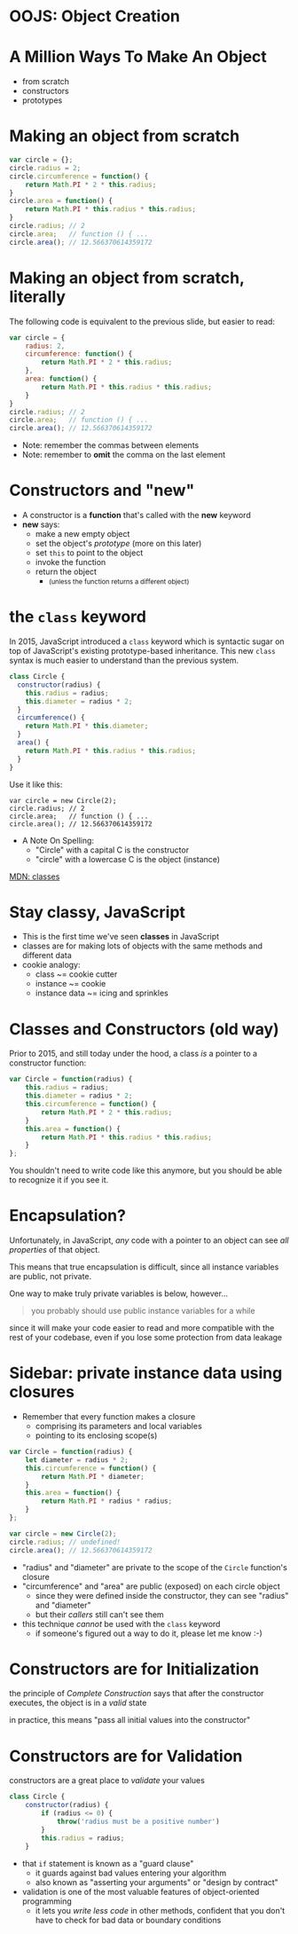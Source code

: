 # OOJS: Object Creation

# A Million Ways To Make An Object

* from scratch
* constructors
* prototypes

# Making an object from scratch

```javascript
var circle = {};
circle.radius = 2;
circle.circumference = function() {
    return Math.PI * 2 * this.radius;
}
circle.area = function() {
    return Math.PI * this.radius * this.radius;
}
circle.radius; // 2
circle.area;   // function () { ...
circle.area(); // 12.566370614359172
```

# Making an object from scratch, literally

The following code is equivalent to the previous slide, but easier to read:

```javascript
var circle = {
    radius: 2,
    circumference: function() {
        return Math.PI * 2 * this.radius;
    },
    area: function() {
        return Math.PI * this.radius * this.radius;
    }
}
circle.radius; // 2
circle.area;   // function () { ...
circle.area(); // 12.566370614359172
```
* Note: remember the commas between elements
* Note: remember to **omit** the comma on the last element

# Constructors and "new"

* A constructor is a **function** that's called with the **new** keyword
* **new** says:
  * make a new empty object
  * set the object's *prototype* (more on this later)
  * set `this` to point to the object
  * invoke the function
  * return the object
      * <small> (unless the function returns a different object) </small>

# the `class` keyword

In 2015, JavaScript introduced a `class` keyword which is syntactic sugar on top of JavaScript's existing prototype-based inheritance. This new `class` syntax is much easier to understand than the previous system.

```js
class Circle {
  constructor(radius) {
    this.radius = radius;
    this.diameter = radius * 2;
  }
  circumference() {
    return Math.PI * this.diameter;
  }
  area() {
    return Math.PI * this.radius * this.radius;
  }
}
```

Use it like this:

    var circle = new Circle(2);
    circle.radius; // 2
    circle.area;   // function () { ...
    circle.area(); // 12.566370614359172

* A Note On Spelling:
  * "Circle" with a capital C is the constructor
  * "circle" with a lowercase C is the object (instance)

[MDN: classes](https://developer.mozilla.org/en-US/docs/Web/JavaScript/Reference/Classes)

# Stay classy, JavaScript

* This is the first time we've seen **classes** in JavaScript
* classes are for making lots of objects with the same methods and different data
* cookie analogy:
  * class ~= cookie cutter
  * instance ~= cookie
  * instance data ~= icing and sprinkles

# Classes and Constructors (old way)

Prior to 2015, and still today under the hood, a class *is* a pointer to a constructor function:

```javascript
var Circle = function(radius) {
    this.radius = radius;
    this.diameter = radius * 2;
    this.circumference = function() {
        return Math.PI * 2 * this.radius;
    }
    this.area = function() {
        return Math.PI * this.radius * this.radius;
    }
};
```

You shouldn't need to write code like this anymore, but you should be able to recognize it if you see it.

# Encapsulation?

Unfortunately, in JavaScript, *any* code with a pointer to an object can see *all properties* of that object.

This means that true encapsulation is difficult, since all instance variables are public, not private.

One way to make truly private variables is below, however...

> you probably should use public instance variables for a while 

since it will make your code easier to read and more compatible with the rest of your codebase, even if you lose some protection from data leakage

# Sidebar: private instance data using closures

* Remember that every function makes a closure
  * comprising its parameters and local variables
  * pointing to its enclosing scope(s)

```javascript
var Circle = function(radius) {
    let diameter = radius * 2;
    this.circumference = function() {
        return Math.PI * diameter;
    }
    this.area = function() {
        return Math.PI * radius * radius;
    }
};

var circle = new Circle(2);
circle.radius; // undefined!
circle.area(); // 12.566370614359172
```

* "radius" and "diameter" are private to the scope of the `Circle` function's closure
* "circumference" and "area" are public (exposed) on each circle object
  * since they were defined inside the constructor, they can see "radius" and "diameter"
  * but their *callers* still can't see them
* this technique *cannot* be used with the `class` keyword
  * if someone's figured out a way to do it, please let me know :-)

# Constructors are for Initialization

the principle of *Complete Construction* says that after the constructor executes, the object is in a *valid* state

in practice, this means "pass all initial values into the constructor"

# Constructors are for Validation

constructors are a great place to *validate* your values

```javascript
class Circle {
    constructor(radius) {
        if (radius <= 0) {
            throw('radius must be a positive number')
        }
        this.radius = radius;
    }
```

* that `if` statement is known as a "guard clause"
  * it guards against bad values entering your algorithm
  * also known as "asserting your arguments" or "design by contract"
* validation is one of the most valuable features of object-oriented programming
  * it lets you *write less code* in other methods, confident that you don't have to check for bad data or boundary conditions

